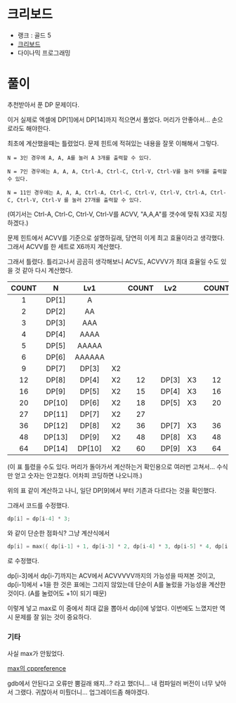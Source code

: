 # 크리보드

- 랭크 : 골드 5
- [크리보드](https://www.acmicpc.net/problem/11058)
- 다이나믹 프로그래밍

# 풀이

추천받아서 푼 DP 문제이다.

이거 실제로 엑셀에 DP[1]에서 DP[14]까지 적으면서 풀었다. 머리가 안좋아서... 손으로라도 해야한다.

최초에 계산했을때는 틀렸었다. 문제 힌트에 적혀있는 내용을 잘못 이해해서 그렇다.

```
N = 3인 경우에 A, A, A를 눌러 A 3개를 출력할 수 있다.

N = 7인 경우에는 A, A, A, Ctrl-A, Ctrl-C, Ctrl-V, Ctrl-V를 눌러 9개를 출력할 수 있다.

N = 11인 경우에는 A, A, A, Ctrl-A, Ctrl-C, Ctrl-V, Ctrl-V, Ctrl-A, Ctrl-C, Ctrl-V, Ctrl-V 를 눌러 27개를 출력할 수 있다.
```
(여기서는 Ctrl-A, Ctrl-C, Ctrl-V, Ctrl-V를 ACVV, "A,A,A"를 갯수에 맞춰 X3로 지칭하겠다.)

문제 힌트에서 ACVV를 기준으로 설명하길래, 당연히 이게 최고 효율이라고 생각했다. 그래서 ACVV를 한 세트로 X6까지 계산했다.

그래서 틀렸다. 틀리고나서 곰곰히 생각해보니 ACV도, ACVVV가 최대 효율일 수도 있을 것 같아 다시 계산했다.

|COUNT|N|Lv1||COUNT|Lv2||COUNT|Lv3||COUNT|Lv4||COUNT|
|:---:|:---:|:---:|:---:|:---:|:---:|:---:|:---:|:---:|:---:|:---:|:---:|:---:|:---:|
|1|DP[1]|A||||||||||||
|2|DP[2]|AA||||||||||||
|3|DP[3]|AAA||||||||||||
|4|DP[4]|AAAA||||||||||||
|5|DP[5]|AAAAA||||||||||||
|6|DP[6]|AAAAAA||||||||||||
|9|DP[7]|DP[3]|X2|||||||||||
|12|DP[8]|DP[4]|X2|12|DP[3]|X3|12|||||||
|16|DP[9]|DP[5]|X2|15|DP[4]|X3|16|DP[3]|X4|15||||
|20|DP[10]|DP[6]|X2|18|DP[5]|X3|20|DP[4]|X4|20|DP[3]|X5|18|
|27|DP[11]|DP[7]|X2|27||||||||||
|36|DP[12]|DP[8]|X2|36|DP[7]|X3|36|||||||
|48|DP[13]|DP[9]|X2|48|DP[8]|X3|48|DP[7]|X4|45||||
|64|DP[14]|DP[10]|X2|60|DP[9]|X3|64|DP[8]|X4|60|DP[7]|X5|54|

(이 표 틀렸을 수도 있다. 머리가 돌아가서 계산하는거 확인용으로 여러번 고쳐서... 수식만 얻고 숫자는 안고쳤다. 어차피 코딩하면 나오니까.)

위의 표 같이 계산하고 나니, 일단 DP[9]에서 부터 기존과 다르다는 것을 확인했다. 

그래서 코드를 수정했다.

```cpp
dp[i] = dp[i-4] * 3;
```
와 같이 단순한 점화식? 그냥 계산식에서

```cpp
dp[i] = max({ dp[i-1] + 1, dp[i-3] * 2, dp[i-4] * 3, dp[i-5] * 4, dp[i-6] * 5, dp[i-7] * 6 });
```
로 수정했다.

dp[i-3]에서 dp[i-7]까지는 ACV에서 ACVVVVV까지의 가능성을 따져본 것이고, dp[i-1]에서 +1을 한 것은 표에는 그리지 않았는데 단순이 A를 눌렀을 가능성을 계산한 것이다. (A를 눌렀어도 +1이 되기 때문)

이렇게 넣고 max로 이 중에서 최대 값을 뽑아서 dp[i]에 넣었다. 이번에도 느꼈지만 역시 문제를 잘 읽는 것이 중요하다.

### 기타

사실 max가 안됬었다. 

[max의 cppreference](https://en.cppreference.com/w/cpp/algorithm/max)

gdb에서 안된다고 오류만 뿜길래 왜지...? 라고 했더니... 내 컴파일러 버전이 너무 낮아서 그랬다. 귀찮아서 미뤘더니... 업그레이드좀 해야겠다.
